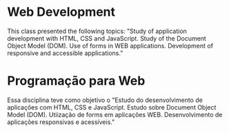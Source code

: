 # Web Development

This class presented the following topics: "Study of application development with HTML, CSS and JavaScript. Study of the Document Object Model (DOM). Use of forms in WEB applications. Development of responsive and accessible applications."

# Programação para Web

Essa disciplina teve como objetivo o "Estudo do desenvolvimento de aplicações com HTML, CSS e JavaScript. Estudo
sobre Document Object Model (DOM). Utiização de forms em aplicações WEB.
Desenvolvimento de aplicações responsivas e acessíveis."
